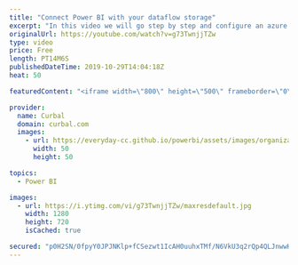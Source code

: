```yaml
---
title: "Connect Power BI with your dataflow storage"
excerpt: "In this video we will go step by step and configure an azure data lake gen 2 as a dataflow storage and connect power bi to it.  Here is the tutorial i followed: https://docs.microsoft.com/en-us/power-bi/service-dataflows-connect-azure-data-lake-storage-gen2  Keynotes: 00:57 Create an Azure Data Lake"
originalUrl: https://youtube.com/watch?v=g73TwnjjTZw
type: video
price: Free
length: PT14M6S
publishedDateTime: 2019-10-29T14:04:18Z
heat: 50

featuredContent: "<iframe width=\"800\" height=\"500\" frameborder=\"0\" src=\"https://www.youtube.com/embed/g73TwnjjTZw\" allow=\"accelerometer; autoplay; encrypted-media; gyroscope; picture-in-picture\" allowfullscreen></iframe>"

provider:
  name: Curbal
  domain: curbal.com
  images:
    - url: https://everyday-cc.github.io/powerbi/assets/images/organizations/curbal.com-50x50.jpg
      width: 50
      height: 50

topics:
  - Power BI

images:
  - url: https://i.ytimg.com/vi/g73TwnjjTZw/maxresdefault.jpg
    width: 1280
    height: 720
    isCached: true

secured: "p0H2SN/0fpyY0JPJNKlp+fCSezwt1IcAH0uuhxTMf/N6VkU3q2rQp4QLJnwwH7kwtKN9lRnQHIOXPHVMRm1rhLhJ9y0J0utB0VN/OAiJPFzILO1kjdw2H6aU5KLjFXLUCDNXte+WVwNVTcWk6rBgYXR63EnNbG5CpcPueUAVFTTMJbuFwb6FMRjQXnaTaYLKlE4oayHa19/Z2q5UmcIdFM5kqqdw559jiotfXqxxkV29M8bfHXKZKlk8JkK9ygwyNXS0uhty5WRMUz4VVJXUMC1G6mWgsTlnlCjWieVMGp4nK01megh4m0PpRrpVyl727jmeOvk7ucf2o+D+kUqxDsK6jTB7U6ltUmf0lWjvLEwCvcSOkGc9moT5Ezw6kkLdFFukpOLGYGXmynCk0TIdoY7EE5fUF9fyx6NlLTAMar4=;66nsLxqMGvlc12gtGagvVw=="
---
```


